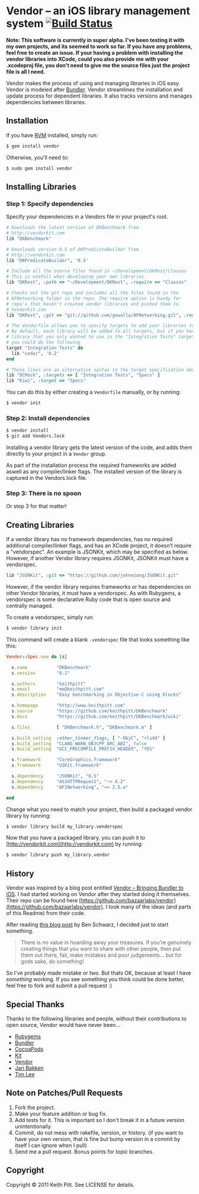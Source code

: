 # Vendor – an iOS library management system [![Build Status](https://secure.travis-ci.org/keithpitt/vendor.png)](http://travis-ci.org/keithpitt/vendor)

__Note: This software is currently in super alpha. I've been testing it
with my own projects, and its seemed to work so far. If you have any
problems, feel free to create an issue. If your having a problem with
installing the vendor libraries into XCode, could you also provide me
with your .xcodeproj file, you don't need to give me the source files
just the project file is all I need.__

Vendor makes the process of using and managing libraries in iOS easy. Vendor is modeled after [Bundler](https://github.com/carlhuda/bundler). Vendor streamlines the installation and update process for dependent libraries.  It also tracks versions and manages dependencies between libraries.

## Installation

If you have [RVM](http://beginrescueend.com/rvm/install/) installed, simply run:

```bash
$ gem install vendor
```

Otherwise, you'll need to:

```bash
$ sudo gem install vendor
```

## Installing Libraries

### Step 1: Specify dependencies

Specify your dependencies in a Vendors file in your project's root.

```ruby
# Downloads the latest version of DKBenchmark from
# http://vendorkit.com
lib "DKBenchmark"

# Downloads version 0.5 of DKPredicateBuilder from
# http://vendorkit.com
lib "DKPredicateBuilder", '0.5'

# Include all the source files found in ~/Development/DKRest/Classes
# This is usefull when developing your own libraries
lib "DKRest", :path => "~/Development/DKRest", :require => "Classes"

# Checks out the git repo and includes all the files found in the
# AFNetworking folder in the repo. The require option is handy for
# repo's that haven't created vendor libraries and pushed them to
# VendorKit.com
lib "DKRest", :git => "git://github.com/gowalla/AFNetworking.git", :require => "AFNetworking"

# The Vendorfile allows you to specify targets to add your libraries to.
# By default, each library will be added to all targets, but if you have
# library that you only wanted to use in the "Integration Tests" target,
# you could do the following
target "Integration Tests" do
  lib "cedar", '0.2'
end

# These lines are an alternative syntax to the target specification above
lib "OCMock", :targets => [ "Integration Tests", "Specs" ]
lib "Kiwi", :target => "Specs"
```

You can do this by either creating a `Vendorfile` manually, or by running:

```bash
$ vendor init
```

### Step 2: Install dependencies

```bash
$ vendor install
$ git add Vendors.lock
```

Installing a vendor library gets the latest version of the code, and adds them directly to your project in a `Vendor` group.

As part of the installation process the required frameworks are added aswell as any compiler/linker flags. The installed version of the library is captured in the Vendors.lock file.

### Step 3: There is no spoon

Or step 3 for that matter!

## Creating Libraries

If a vendor library has no framework dependencies, has no required additional compiler/linker flags, and has an XCode project, it doesn’t require a "vendorspec". An example is JSONKit, which may be specified as below. However, if another Vendor library requires JSONKit, JSONKit must have a vendorspec.

```ruby
lib "JSONKit", :git => "https://github.com/johnezang/JSONKit.git"
```

However, if the vendor library requires frameworks or has dependencies on other Vendor libraries, it must have a vendorspec. As with Rubygems, a vendorspec is some declarative Ruby code that is open source and centrally managed.

To create a vendorspec, simply run:

```bash
$ vendor library init
```

This command will create a blank `.vendorspec` file that looks something like this:

```ruby
Vendor::Spec.new do |s|

  s.name           "DKBenchmark"
  s.version        "0.1"

  s.authors        "keithpitt"
  s.email          "me@keithpitt.com"
  s.description    "Easy benchmarking in Objective-C using blocks"

  s.homepage       "http://www.keithpitt.com"
  s.source         "https://github.com/keithpitt/DKBenchmark"
  s.docs           "https://github.com/keithpitt/DKBenchmark/wiki"

  s.files          [ "DKBenchmark.h", "DKBenchmark.m" ]

  s.build_setting  :other_linker_flags, [ "-ObjC", "+lsdd" ]
  s.build_setting  "CLANG_WARN_OBJCPP_ARC_ABI", false
  s.build_setting  "GCC_PRECOMPILE_PREFIX_HEADER", "YES"

  s.framework      "CoreGraphics.framework"
  s.framework      "UIKit.framework"

  s.dependency     "JSONKit", "0.5"
  s.dependency     "ASIHTTPRequest", "~> 4.2"
  s.dependency     "AFINetworking", "<= 2.5.a"

end
```

Change what you need to match your project, then build a packaged
vendor library by running:

```bash
$ vendor library build my_library.vendorspec
```

Now that you have a packaged library, you can push it to [http://vendorkit.com](http://vendorkit.com) by
running:

```bash
$ vendor library push my_library.vendor
```

## History

Vendor was inspired by a blog post entitled [Vendor – Bringing Bundler to iOS](http://engineering.gomiso.com/2011/08/08/vendor-the-best-way-to-manage-ios-libraries/). I had started working on Vendor after they started doing it themselves. Their repo can be found here [https://github.com/bazaarlabs/vendor](https://github.com/bazaarlabs/vendor). I took many of the ideas (and parts of this Readme) from their code.

After reading [this blog post](http://www.germanforblack.com/articles/false-fears) by Ben Schwarz, I decided just to start something.

> There is no value in hoarding away your treasures. If you’re genuinely creating things that you want to share with other people, then put them out there, fail, make mistakes and poor judgements... but for gods sake, do something!

So I've probably made mistake or two. But thats OK, because at least I have *something* working. If you see something you think could be done better, feel free to fork and submit a pull request :)

## Special Thanks

Thanks to the following libraries and people, without their
contributions to open source, Vendor would have never been...

* [Rubygems](http://rubyforge.org/projects/rubygems/)
* [Bundler](https://github.com/carlhuda/bundler)
* [CocoaPods](https://github.com/alloy/cocoapods)
* [Kit](https://github.com/nkpart/kit)
* [Vendor](https://github.com/bazaarlabs/vendor)
* [Jari Bakken](https://github.com/jarib/plist/blob/master/lib/plist/ascii.rb)
* [Tim Lee](http://twitter.com/#!/timothy1ee)

## Note on Patches/Pull Requests

1. Fork the project.
2. Make your feature addition or bug fix.
3. Add tests for it. This is important so I don't break it in a future version unintentionally.
4. Commit, do not mess with rakefile, version, or history. (if you want to have your own version, that is fine but bump version in a commit by itself I can ignore when I pull)
5. Send me a pull request. Bonus points for topic branches.

## Copyright

Copyright &copy; 2011 Keith Pitt. See LICENSE for details.
